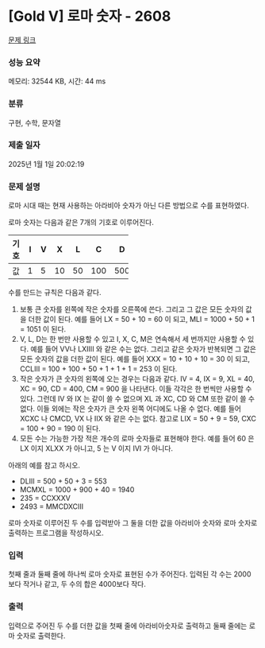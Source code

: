 # [Gold V] 로마 숫자 - 2608 

[문제 링크](https://www.acmicpc.net/problem/2608) 

### 성능 요약

메모리: 32544 KB, 시간: 44 ms

### 분류

구현, 수학, 문자열

### 제출 일자

2025년 1월 1일 20:02:19

### 문제 설명

<p>로마 시대 때는 현재 사용하는 아라비아 숫자가 아닌 다른 방법으로 수를 표현하였다.</p>

<p>로마 숫자는 다음과 같은 7개의 기호로 이루어진다.</p>

<table class="table table-bordered" style="width:48%">
	<thead>
		<tr>
			<th style="width:6%">기호</th>
			<th style="width:6%">I</th>
			<th style="width:6%">V</th>
			<th style="width:6%">X</th>
			<th style="width:6%">L</th>
			<th style="width:6%">C</th>
			<th style="width:6%">D</th>
			<th style="width:6%">M</th>
		</tr>
	</thead>
	<tbody>
		<tr>
			<td>값</td>
			<td>1</td>
			<td>5</td>
			<td>10</td>
			<td>50</td>
			<td>100</td>
			<td>500</td>
			<td>1000</td>
		</tr>
	</tbody>
</table>

<p>수를 만드는 규칙은 다음과 같다.</p>

<ol>
	<li>보통 큰 숫자를 왼쪽에 작은 숫자를 오른쪽에 쓴다. 그리고 그 값은 모든 숫자의 값을 더한 값이 된다. 예를 들어 LX = 50 + 10 = 60 이 되고, MLI = 1000 + 50 + 1 = 1051 이 된다.</li>
	<li>V, L, D는 한 번만 사용할 수 있고 I, X, C, M은 연속해서 세 번까지만 사용할 수 있다. 예를 들어 VV나 LXIIII 와 같은 수는 없다. 그리고 같은 숫자가 반복되면 그 값은 모든 숫자의 값을 더한 값이 된다. 예를 들어 XXX = 10 + 10 + 10 = 30 이 되고, CCLIII = 100 + 100 + 50 + 1 + 1 + 1 = 253 이 된다.</li>
	<li>작은 숫자가 큰 숫자의 왼쪽에 오는 경우는 다음과 같다. IV = 4, IX = 9, XL = 40, XC = 90, CD = 400, CM = 900 을 나타낸다. 이들 각각은 한 번씩만 사용할 수 있다. 그런데 IV 와 IX 는 같이 쓸 수 없으며 XL 과 XC, CD 와 CM 또한 같이 쓸 수 없다. 이들 외에는 작은 숫자가 큰 숫자 왼쪽 어디에도 나올 수 없다. 예를 들어 XCXC 나 CMCD, VX 나 IIX 와 같은 수는 없다. 참고로 LIX = 50 + 9 = 59, CXC = 100 + 90 = 190 이 된다.</li>
	<li>모든 수는 가능한 가장 적은 개수의 로마 숫자들로 표현해야 한다. 예를 들어 60 은 LX 이지 XLXX 가 아니고, 5 는 V 이지 IVI 가 아니다.</li>
</ol>

<p>아래의 예를 참고 하시오.</p>

<ul>
	<li>DLIII = 500 + 50 + 3 = 553</li>
	<li>MCMXL = 1000 + 900 + 40 = 1940</li>
	<li>235 = CCXXXV</li>
	<li>2493 = MMCDXCIII</li>
</ul>

<p>로마 숫자로 이루어진 두 수를 입력받아 그 둘을 더한 값을 아라비아 숫자와 로마 숫자로 출력하는 프로그램을 작성하시오.</p>

### 입력 

 <p>첫째 줄과 둘째 줄에 하나씩 로마 숫자로 표현된 수가 주어진다. 입력된 각 수는 2000 보다 작거나 같고, 두 수의 합은 4000보다 작다.</p>

### 출력 

 <p>입력으로 주어진 두 수를 더한 값을 첫째 줄에 아라비아숫자로 출력하고 둘째 줄에는 로마 숫자로 출력한다.</p>

